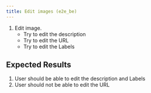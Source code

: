 ```yaml
---
title: Edit images (e2e_be)
---
```

1. Edit image.
    - Try to edit the description
    - Try to edit the URL
    - Try to edit the Labels

## Expected Results
1. User should be able to edit the description and Labels
1. User should not be able to edit the URL
